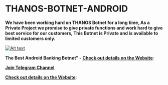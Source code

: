 # THANOS-BOTNET-ANDROID
**We have been working hard on THANOS Botnet for a long time, As a Private Project we promise to give private functions and work hard to give best service for our customers, This Botnet is Private and is available to limited customers only.**

[![Alt text](https://venom.software/wp-content/uploads/2023/11/thanos.png)](https://venom.software/product/thanos-botnet/)

**The Best Android Banking Botnet" - [Check out details on the Website](https://venom.software/product/thanos-botnet/)**:

**[Join Telegram Channel](https://t.me/+HzAaarZkrPZhYzY0)**

**[Check out details on the Website](https://venom.software/product/thanos-botnet/)**:
